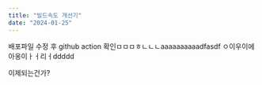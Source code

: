 ```yaml
---
title: "빌드속도 개선기"
date: "2024-01-25"
---
```


배포파일 수정 후 github action 확인ㅁㅁㅁㅎㄴㄴㄴaaaaaaaaaadfasdf
ㅇ이우이에아옹이ㅏㅓ리ㅓddddd

이제되는건가?